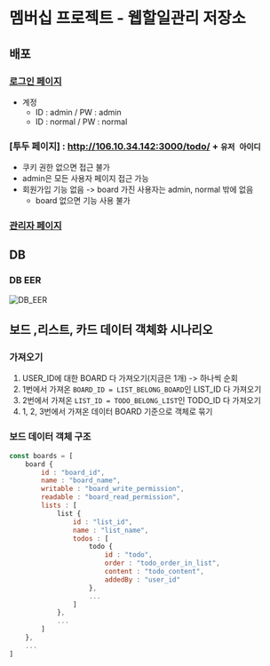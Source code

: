 # 멤버십 프로젝트 - 웹할일관리 저장소

## 배포

### [로그인 페이지](http://106.10.34.142:3000/signin)

- 계정
  - ID : admin / PW : admin
  - ID : normal / PW : normal

### [투두 페이지] : http://106.10.34.142:3000/todo/ + `유저 아이디`

- 쿠키 권한 없으면 접근 불가
- admin은 모든 사용자 페이지 접근 가능
- 회원가입 기능 없음 -> board 가진 사용자는 admin, normal 밖에 없음
  - board 없으면 기능 사용 불가

### [관리자 페이지](http://106.10.34.142:3000/admin)

## DB

### DB EER

![DB_EER]("https://user-images.githubusercontent.com/47619140/66574773-c0ebe500-ebaf-11e9-9652-01c3c748885e.png)

## 보드 ,리스트, 카드 데이터 객체화 시나리오

### 가져오기

1. USER_ID에 대한 BOARD 다 가져오기(지금은 1개) -> 하나씩 순회
2. 1번에서 가져온 `BOARD_ID = LIST_BELONG_BOARD`인 LIST_ID 다 가져오기
3. 2번에서 가져온 `LIST_ID = TODO_BELONG_LIST`인 TODO_ID 다 가져오기
4. 1, 2, 3번에서 가져온 데이터 BOARD 기준으로 객체로 묶기

### 보드 데이터 객체 구조

```javascript
const boards = [
    board {
        id : "board_id",
        name : "board_name",
        writable : "board_write_permission",
        readable : "board_read_permission",
        lists : [
            list {
                id : "list_id",
                name : "list_name",
                todos : [
                    todo {
                        id : "todo",
                        order : "todo_order_in_list",
                        content : "todo_content",
                        addedBy : "user_id"
                    },
                    ...
                ]
            },
            ...
        ]
    },
    ...
]
```
